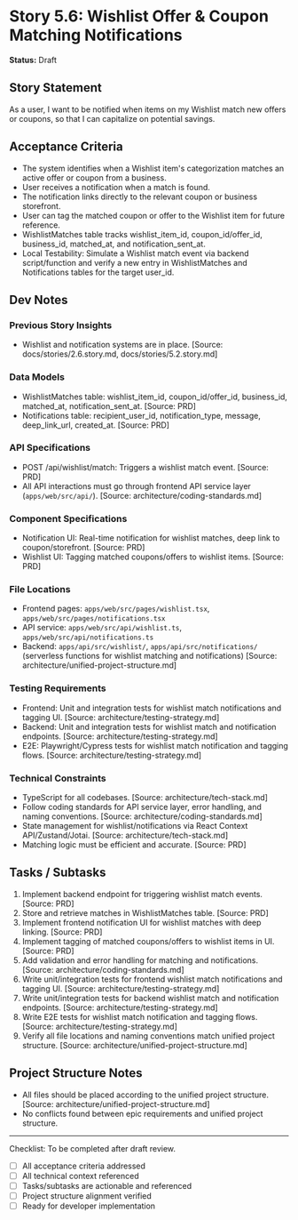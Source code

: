 # Story 5.6: Wishlist Offer & Coupon Matching Notifications

**Status:** Draft

## Story Statement
As a user,
I want to be notified when items on my Wishlist match new offers or coupons,
so that I can capitalize on potential savings.

## Acceptance Criteria
- The system identifies when a Wishlist item's categorization matches an active offer or coupon from a business.
- User receives a notification when a match is found.
- The notification links directly to the relevant coupon or business storefront.
- User can tag the matched coupon or offer to the Wishlist item for future reference.
- WishlistMatches table tracks wishlist_item_id, coupon_id/offer_id, business_id, matched_at, and notification_sent_at.
- Local Testability: Simulate a Wishlist match event via backend script/function and verify a new entry in WishlistMatches and Notifications tables for the target user_id.

## Dev Notes
### Previous Story Insights
- Wishlist and notification systems are in place. [Source: docs/stories/2.6.story.md, docs/stories/5.2.story.md]

### Data Models
- WishlistMatches table: wishlist_item_id, coupon_id/offer_id, business_id, matched_at, notification_sent_at. [Source: PRD]
- Notifications table: recipient_user_id, notification_type, message, deep_link_url, created_at. [Source: PRD]

### API Specifications
- POST /api/wishlist/match: Triggers a wishlist match event. [Source: PRD]
- All API interactions must go through frontend API service layer (`apps/web/src/api/`). [Source: architecture/coding-standards.md]

### Component Specifications
- Notification UI: Real-time notification for wishlist matches, deep link to coupon/storefront. [Source: PRD]
- Wishlist UI: Tagging matched coupons/offers to wishlist items. [Source: PRD]

### File Locations
- Frontend pages: `apps/web/src/pages/wishlist.tsx`, `apps/web/src/pages/notifications.tsx`
- API service: `apps/web/src/api/wishlist.ts`, `apps/web/src/api/notifications.ts`
- Backend: `apps/api/src/wishlist/`, `apps/api/src/notifications/` (serverless functions for wishlist matching and notifications)
[Source: architecture/unified-project-structure.md]

### Testing Requirements
- Frontend: Unit and integration tests for wishlist match notifications and tagging UI. [Source: architecture/testing-strategy.md]
- Backend: Unit and integration tests for wishlist match and notification endpoints. [Source: architecture/testing-strategy.md]
- E2E: Playwright/Cypress tests for wishlist match notification and tagging flows. [Source: architecture/testing-strategy.md]

### Technical Constraints
- TypeScript for all codebases. [Source: architecture/tech-stack.md]
- Follow coding standards for API service layer, error handling, and naming conventions. [Source: architecture/coding-standards.md]
- State management for wishlist/notifications via React Context API/Zustand/Jotai. [Source: architecture/tech-stack.md]
- Matching logic must be efficient and accurate. [Source: PRD]

## Tasks / Subtasks
1. Implement backend endpoint for triggering wishlist match events. [Source: PRD]
2. Store and retrieve matches in WishlistMatches table. [Source: PRD]
3. Implement frontend notification UI for wishlist matches with deep linking. [Source: PRD]
4. Implement tagging of matched coupons/offers to wishlist items in UI. [Source: PRD]
5. Add validation and error handling for matching and notifications. [Source: architecture/coding-standards.md]
6. Write unit/integration tests for frontend wishlist match notifications and tagging UI. [Source: architecture/testing-strategy.md]
7. Write unit/integration tests for backend wishlist match and notification endpoints. [Source: architecture/testing-strategy.md]
8. Write E2E tests for wishlist match notification and tagging flows. [Source: architecture/testing-strategy.md]
9. Verify all file locations and naming conventions match unified project structure. [Source: architecture/unified-project-structure.md]

## Project Structure Notes
- All files should be placed according to the unified project structure. [Source: architecture/unified-project-structure.md]
- No conflicts found between epic requirements and unified project structure.

---

Checklist: To be completed after draft review.
- [ ] All acceptance criteria addressed
- [ ] All technical context referenced
- [ ] Tasks/subtasks are actionable and referenced
- [ ] Project structure alignment verified
- [ ] Ready for developer implementation 